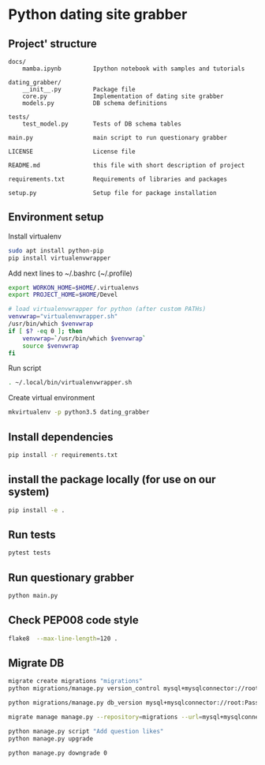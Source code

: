 Python dating site grabber
==========================

## Project' structure ##
```
docs/
    mamba.ipynb         Ipython notebook with samples and tutorials

dating_grabber/
    __init__.py         Package file
    core.py             Implementation of dating site grabber
    models.py           DB schema definitions

tests/
    test_model.py       Tests of DB schema tables

main.py                 main script to run questionary grabber

LICENSE                 License file

README.md               this file with short description of project

requirements.txt        Requirements of libraries and packages

setup.py                Setup file for package installation
```

## Environment setup ##

Install virtualenv

```bash
sudo apt install python-pip
pip install virtualenvwrapper
```

Add next lines to ~/.bashrc (~/.profile)

```bash
export WORKON_HOME=$HOME/.virtualenvs
export PROJECT_HOME=$HOME/Devel

# load virtualenvwrapper for python (after custom PATHs)
venvwrap="virtualenvwrapper.sh"
/usr/bin/which $venvwrap
if [ $? -eq 0 ]; then
    venvwrap=`/usr/bin/which $venvwrap`
    source $venvwrap
fi
```

Run script

```bash
. ~/.local/bin/virtualenvwrapper.sh
```

Create virtual environment

```bash
mkvirtualenv -p python3.5 dating_grabber
```

## Install dependencies ##

```bash
pip install -r requirements.txt
```

## install the package locally (for use on our system) ##

```bash
pip install -e .
```

## Run tests ##

```bash
pytest tests
```

## Run questionary grabber ##

```bash
python main.py
```

## Check PEP008 code style ##

```bash
flake8  --max-line-length=120 .
```

## Migrate DB ##

```bash
migrate create migrations "migrations"
python migrations/manage.py version_control mysql+mysqlconnector://root:Pass1234@localhost/mamba?charset=utf8mb4 migrations

python migrations/manage.py db_version mysql+mysqlconnector://root:Pass1234@localhost/mamba?charset=utf8mb4 migrations

migrate manage manage.py --repository=migrations --url=mysql+mysqlconnector://root:Pass1234@localhost/mamba?charset=utf8mb4

python manage.py script "Add question likes"
python manage.py upgrade

python manage.py downgrade 0
```